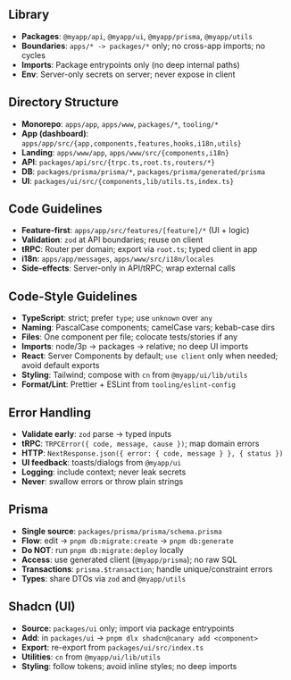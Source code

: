 
  
  ## Library
  - **Packages**: `@myapp/api`, `@myapp/ui`, `@myapp/prisma`, `@myapp/utils`
  - **Boundaries**: `apps/* -> packages/*` only; no cross-app imports; no cycles
  - **Imports**: Package entrypoints only (no deep internal paths)
  - **Env**: Server-only secrets on server; never expose in client
  
  ## Directory Structure
  - **Monorepo**: `apps/app`, `apps/www`, `packages/*`, `tooling/*`
  - **App (dashboard)**: `apps/app/src/{app,components,features,hooks,i18n,utils}`
  - **Landing**: `apps/www/app`, `apps/www/src/{components,i18n}`
  - **API**: `packages/api/src/{trpc.ts,root.ts,routers/*}`
  - **DB**: `packages/prisma/prisma/*`, `packages/prisma/generated/prisma`
  - **UI**: `packages/ui/src/{components,lib/utils.ts,index.ts}`
  
  ## Code Guidelines
  - **Feature-first**: `apps/app/src/features/[feature]/*` (UI + logic)
  - **Validation**: `zod` at API boundaries; reuse on client
  - **tRPC**: Router per domain; export via `root.ts`; typed client in app
  - **i18n**: `apps/app/messages`, `apps/www/src/i18n/locales`
  - **Side-effects**: Server-only in API/tRPC; wrap external calls
  
  ## Code-Style Guidelines
  - **TypeScript**: strict; prefer `type`; use `unknown` over `any`
  - **Naming**: PascalCase components; camelCase vars; kebab-case dirs
  - **Files**: One component per file; colocate tests/stories if any
  - **Imports**: node/3p -> packages -> relative; no deep UI imports
  - **React**: Server Components by default; `use client` only when needed; avoid default exports
  - **Styling**: Tailwind; compose with `cn` from `@myapp/ui/lib/utils`
  - **Format/Lint**: Prettier + ESLint from `tooling/eslint-config`
  
  ## Error Handling
  - **Validate early**: `zod` parse → typed inputs
  - **tRPC**: `TRPCError({ code, message, cause })`; map domain errors
  - **HTTP**: `NextResponse.json({ error: { code, message } }, { status })`
  - **UI feedback**: toasts/dialogs from `@myapp/ui`
  - **Logging**: include context; never leak secrets
  - **Never**: swallow errors or throw plain strings
  
  ## Prisma
  - **Single source**: `packages/prisma/prisma/schema.prisma`
  - **Flow**: edit → `pnpm db:migrate:create` → `pnpm db:generate`
  - **Do NOT**: run `pnpm db:migrate:deploy` locally
  - **Access**: use generated client (`@myapp/prisma`); no raw SQL
  - **Transactions**: `prisma.$transaction`; handle unique/constraint errors
  - **Types**: share DTOs via `zod` and `@myapp/utils`
  
  ## Shadcn (UI)
  - **Source**: `packages/ui` only; import via package entrypoints
  - **Add**: in `packages/ui` → `pnpm dlx shadcn@canary add <component>`
  - **Export**: re-export from `packages/ui/src/index.ts`
  - **Utilities**: `cn` from `@myapp/ui/lib/utils`
  - **Styling**: follow tokens; avoid inline styles; no deep imports
    